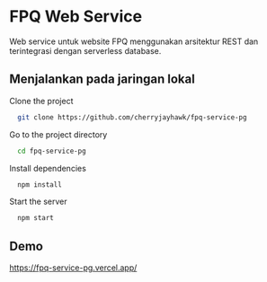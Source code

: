 
# FPQ Web Service

Web service untuk website FPQ  menggunakan arsitektur REST dan terintegrasi dengan serverless database.



## Menjalankan pada jaringan lokal

Clone the project

```bash
  git clone https://github.com/cherryjayhawk/fpq-service-pg
```
Go to the project directory

```bash
  cd fpq-service-pg
```

Install dependencies

```bash
  npm install
```

Start the server

```bash
  npm start
```

## Demo

https://fpq-service-pg.vercel.app/

